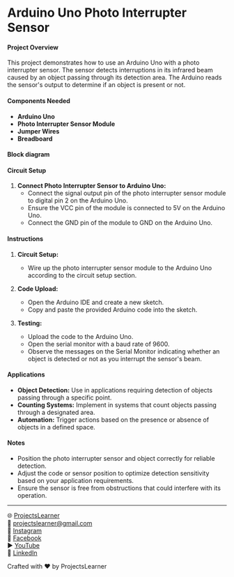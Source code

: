 # Arduino Uno Photo Interrupter Sensor

#### Project Overview

This project demonstrates how to use an Arduino Uno with a photo interrupter sensor. The sensor detects interruptions in its infrared beam caused by an object passing through its detection area. The Arduino reads the sensor's output to determine if an object is present or not.

#### Components Needed

- **Arduino Uno**
- **Photo Interrupter Sensor Module**
- **Jumper Wires**
- **Breadboard**

#### Block diagram


#### Circuit Setup

1. **Connect Photo Interrupter Sensor to Arduino Uno:**
   - Connect the signal output pin of the photo interrupter sensor module to digital pin 2 on the Arduino Uno.
   - Ensure the VCC pin of the module is connected to 5V on the Arduino Uno.
   - Connect the GND pin of the module to GND on the Arduino Uno.

#### Instructions

1. **Circuit Setup:**
   - Wire up the photo interrupter sensor module to the Arduino Uno according to the circuit setup section.

2. **Code Upload:**
   - Open the Arduino IDE and create a new sketch.
   - Copy and paste the provided Arduino code into the sketch.

3. **Testing:**
   - Upload the code to the Arduino Uno.
   - Open the serial monitor with a baud rate of 9600.
   - Observe the messages on the Serial Monitor indicating whether an object is detected or not as you interrupt the sensor's beam.

#### Applications

- **Object Detection:** Use in applications requiring detection of objects passing through a specific point.
- **Counting Systems:** Implement in systems that count objects passing through a designated area.
- **Automation:** Trigger actions based on the presence or absence of objects in a defined space.

#### Notes

- Position the photo interrupter sensor and object correctly for reliable detection.
- Adjust the code or sensor position to optimize detection sensitivity based on your application requirements.
- Ensure the sensor is free from obstructions that could interfere with its operation.

---

🌐 [ProjectsLearner](https://projectslearner.com/learn/arduino-uno-photo-interrupter-sensor)  
📧 [projectslearner@gmail.com](mailto:projectslearner@gmail.com)  
📸 [Instagram](https://www.instagram.com/projectslearner/)  
📘 [Facebook](https://www.facebook.com/projectslearner)  
▶️ [YouTube](https://www.youtube.com/@ProjectsLearner)  
📘 [LinkedIn](https://www.linkedin.com/in/projectslearner)

Crafted with ❤️ by ProjectsLearner